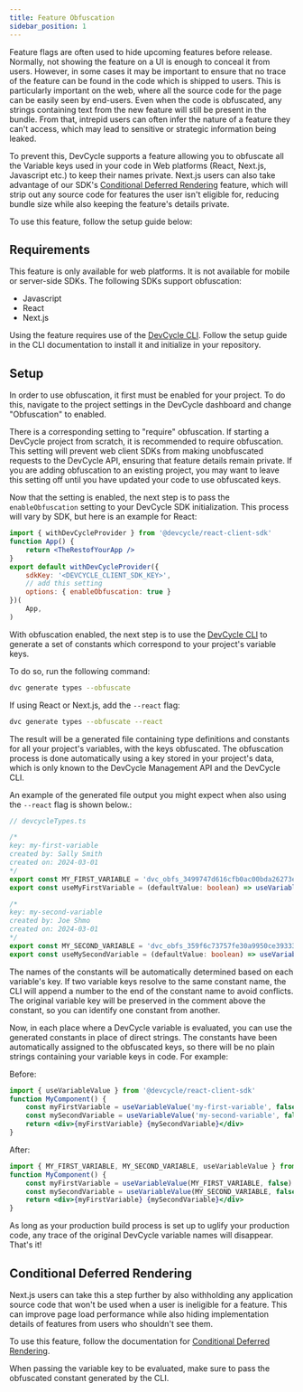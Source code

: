 ```yaml
---
title: Feature Obfuscation
sidebar_position: 1
---
```


Feature flags are often used to hide upcoming features before release. Normally, not showing the feature on a UI
is enough to conceal it from users. However, in some cases it may be important to ensure that no trace of the feature
can be found in the code which is shipped to users. This is particularly important on the web, where all the source
code for the page can be easily seen by end-users. Even when the code is obfuscated, any strings containing text from
the new feature will still be present in the bundle. From that, intrepid users can often infer the nature of a
feature they can't access, which may lead to sensitive or strategic information being leaked.

To prevent this, DevCycle supports a feature allowing you to obfuscate all the Variable keys used in your code in Web
platforms (React, Next.js, Javascript etc.) to keep their names private. Next.js users can also take advantage of our SDK's
[Conditional Deferred Rendering](/sdk/client-side-sdks/nextjs/nextjs-usage-app#conditional-deferred-rendering-renderifenabled) feature, which will strip out any source code for features the user isn't eligible for,
reducing bundle size while also keeping the feature's details private.

To use this feature, follow the setup guide below:

## Requirements
This feature is only available for web platforms. It is not available for mobile or server-side SDKs.
The following SDKs support obfuscation:
- Javascript
- React
- Next.js

Using the feature requires use of the [DevCycle CLI](https://docs.devcycle.com/cli/). Follow the setup guide in the 
CLI documentation to install it and initialize in your repository.

## Setup
In order to use obfuscation, it first must be enabled for your project. To do this, navigate to the project settings
in the DevCycle dashboard and change "Obfuscation" to enabled.

There is a corresponding setting to "require" obfuscation. If starting a DevCycle project from scratch, it is recommended
to require obfuscation. This setting will prevent web client SDKs from making unobfuscated requests to the DevCycle API,
ensuring that feature details remain private. If you are adding obfuscation to an existing project, you may want to
leave this setting off until you have updated your code to use obfuscated keys.

Now that the setting is enabled, the next step is to pass the `enableObfuscation` setting to your DevCycle SDK 
initialization. This process will vary by SDK, but here is an example for React:
```jsx
import { withDevCycleProvider } from '@devcycle/react-client-sdk'
function App() {
    return <TheRestofYourApp />
}
export default withDevCycleProvider({ 
    sdkKey: '<DEVCYCLE_CLIENT_SDK_KEY>', 
    // add this setting
    options: { enableObfuscation: true } 
})(
    App,
)
```

With obfuscation enabled, the next step is to use the [DevCycle CLI](https://docs.devcycle.com/cli/) to generate a
set of constants which correspond to your project's variable keys.

To do so, run the following command:
```bash
dvc generate types --obfuscate
```

If using React or Next.js, add the `--react` flag:
```bash
dvc generate types --obfuscate --react
```

The result will be a generated file containing type definitions and constants for all your project's variables,
with the keys obfuscated. The obfuscation process is done automatically using a key stored in your project's data, which
is only known to the DevCycle Management API and the DevCycle CLI.

An example of the generated file output you might expect when also using the `--react` flag is shown below.:
```typescript
// devcycleTypes.ts

/*
key: my-first-variable
created by: Sally Smith
created on: 2024-03-01
*/
export const MY_FIRST_VARIABLE = 'dvc_obfs_3499747d616cfb0ac00bda26273e3577d5508f1ecaf2f1f07a2546' as ObfuscatedKey<'my-first-variable'>
export const useMyFirstVariable = (defaultValue: boolean) => useVariableValue(MY_FIRST_VARIABLE, defaultValue)

/*
key: my-second-variable
created by: Joe Shmo
created on: 2024-03-01
*/
export const MY_SECOND_VARIABLE = 'dvc_obfs_359f6c73757fe30a9950ce39333c2329915a900893b3fbf164' as ObfuscatedKey<'my-second-variable'>
export const useMySecondVariable = (defaultValue: boolean) => useVariableValue(MY_SECOND_VARIABLE, defaultValue)
```

The names of the constants will be automatically determined based on each variable's key. If two variable keys resolve
to the same constant name, the CLI will append a number to the end of the constant name to avoid conflicts. The original
variable key will be preserved in the comment above the constant, so you can identify one constant from another.

Now, in each place where a DevCycle variable is evaluated, you can use the generated constants in place of direct strings.
The constants have been automatically assigned to the obfuscated keys, so there will be no plain strings containing
your variable keys in code. For example:

Before:
```jsx
import { useVariableValue } from '@devcycle/react-client-sdk'
function MyComponent() {
    const myFirstVariable = useVariableValue('my-first-variable', false)
    const mySecondVariable = useVariableValue('my-second-variable', false)
    return <div>{myFirstVariable} {mySecondVariable}</div>
}
```

After:
```jsx
import { MY_FIRST_VARIABLE, MY_SECOND_VARIABLE, useVariableValue } from './devcycle'
function MyComponent() {
    const myFirstVariable = useVariableValue(MY_FIRST_VARIABLE, false)
    const mySecondVariable = useVariableValue(MY_SECOND_VARIABLE, false)
    return <div>{myFirstVariable} {mySecondVariable}</div>
}
```

As long as your production build process is set up to uglify your production code, any trace of the original 
DevCycle variable names will disappear. That's it!

## Conditional Deferred Rendering

Next.js users can take this a step further by also withholding any application source code that won't be used when
a user is ineligible for a feature. This can improve page load performance while also hiding implementation details
of features from users who shouldn't see them.

To use this feature, follow the documentation for [Conditional Deferred Rendering](/sdk/client-side-sdks/nextjs/nextjs-usage-app#conditional-deferred-rendering-renderifenabled).

When passing the variable key to be evaluated, make sure to pass the obfuscated constant generated by the CLI.


